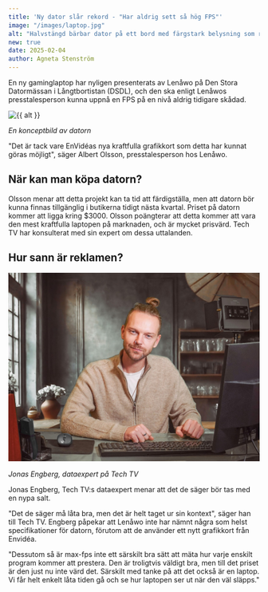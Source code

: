 ```yaml
---
title: 'Ny dator slår rekord - "Har aldrig sett så hög FPS"'
image: "/images/laptop.jpg"
alt: "Halvstängd bärbar dator på ett bord med färgstark belysning som reflekterar på bordet och datorn."
new: true
date: 2025-02-04
author: Agneta Stenström
---
```

En ny gaminglaptop har nyligen presenterats av Lenåwo på Den Stora Datormässan i Långtbortistan (DSDL), och den ska enligt Lenåwos presstalesperson kunna uppnå en FPS på en nivå aldrig tidigare skådad.

<img eleventy:ignore src="{{ image }}" alt=" {{ alt }}">

*En konceptbild av datorn*

"Det är tack vare EnVidéas nya kraftfulla grafikkort som detta har kunnat göras möjligt", säger Albert Olsson, presstalesperson hos Lenåwo.

## När kan man köpa datorn?
Olsson menar att detta projekt kan ta tid att färdigställa, men att datorn bör kunna finnas tillgänglig i butikerna tidigt nästa kvartal. Priset på datorn kommer att ligga kring $3000. Olsson poängterar att detta kommer att vara den mest kraftfulla laptopen på marknaden, och är mycket prisvärd. Tech TV har konsulterat med sin expert om dessa uttalanden.

## Hur sann är reklamen?

<img eleventy:ignore src="/images/jonas_engberg.jpg" alt="Man som sitter bakom ett skrivbord och ler mot kameran.">

*Jonas Engberg, dataexpert på Tech TV*

Jonas Engberg, Tech TV:s dataexpert menar att det de säger bör tas med en nypa salt.

"Det de säger må låta bra, men det är helt taget ur sin kontext", säger han till Tech TV. Engberg påpekar att Lenåwo inte har nämnt några som helst specifikationer för datorn, förutom att de använder ett nytt grafikkort från Envidéa.

"Dessutom så är max-fps inte ett särskilt bra sätt att mäta hur varje enskilt program kommer att prestera. Den är troligtvis väldigt bra, men till det priset är den just nu inte värd det. Särskilt med tanke på att det också är en laptop. Vi får helt enkelt låta tiden gå och se hur laptopen ser ut när den väl släpps."